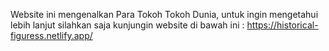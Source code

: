 Website ini mengenalkan Para Tokoh Tokoh Dunia, untuk ingin mengetahui lebih lanjut silahkan saja kunjungin website di bawah ini :
https://historical-figuress.netlify.app/
